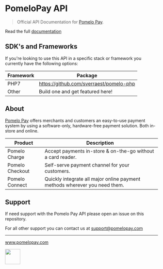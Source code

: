 # PomeloPay API

> Official API Documentation for [Pomelo Pay](https://www.pomelopay.com).

Read the full [documentation](https://pomelopay.github.io/pomelo-apidoc/)

## SDK's and Frameworks

If you're looking to use this API in a specific stack or framework you currently have the following options:

| Framework                  | Package                                                        |
| ---------------------------|----------------------------------------------------------------| 
| PHP7                       | https://github.com/sverraest/pomelo-php                         |
| Other                      | Build one and get featured here!                                |

## About

[Pomelo Pay](https://www.pomelopay.com) offers merchants and customers an easy-to-use payment system by using a software-only, hardware-free payment solution. 
Both in-store and online.

| Product                  | Description                                                        
| ---------------------------|----------------------------------------------------------------
| Pomelo Charge                       | Accept payments in-store & on-the-go without a card reader.                        
| Pomelo Checkout                      | Self-serve payment channel for your customers.                              
| Pomelo Connect                      | Quickly integrate all major online payment methods wherever you need them.             

## Support

If need support with the Pomelo Pay API please open an issue on this repository.

For all other support you can contact us at support@pomelopay.com

---
www.pomelopay.com

<img src="https://avatars3.githubusercontent.com/u/38243760?s=200&v=4" width="50"></img>
